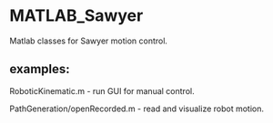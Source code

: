 # MATLAB_Sawyer
Matlab classes for Sawyer motion control.

## examples:

RoboticKinematic.m 		- run GUI for manual control.

PathGeneration/openRecorded.m	- read and visualize robot motion.
